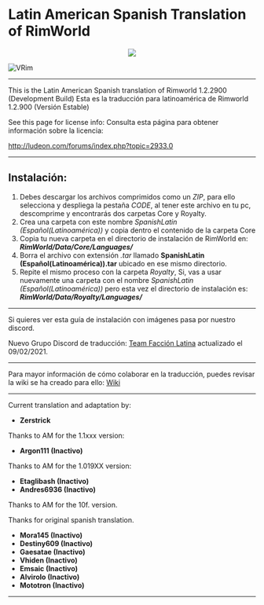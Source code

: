 # Latin American Spanish Translation of RimWorld

<div align="center">
  <img src="https://github.com/Ludeon/RimWorld-SpanishLatin/blob/master/Core/LangIcon.png" />
</div>

![VRim](https://img.shields.io/badge/RimWorld-1.2.2900-green.svg?style=for-the-badge)

_ _ _

This is the Latin American Spanish translation of Rimworld 1.2.2900 (Development Build)
Esta es la traducción para latinoamérica de Rimworld 1.2.900 (Versión Estable)

See this page for license info:
Consulta esta página para obtener información sobre la licencia:

http://ludeon.com/forums/index.php?topic=2933.0
- - -
## Instalación:

1. Debes descargar los archivos comprimidos como un *ZIP*, para ello selecciona y despliega la pestaña *CODE*, al tener este archivo en tu pc, descomprime y encontrarás dos carpetas Core y Royalty. 
2. Crea una carpeta con este nombre _SpanishLatin (Español(Latinoamérica))_ y copia dentro el contenido de la carpeta Core
3. Copia tu nueva carpeta en el directorio de instalación de RimWorld en: ___RimWorld/Data/Core/Languages/___
4. Borra el archivo con extensión *.tar* llamado __SpanishLatin (Español(Latinoamérica)).tar__ ubicado en ese mismo directorio.
5. Repite el mismo proceso con la carpeta *Royalty*, Si, vas a usar nuevamente una carpeta con el nombre _SpanishLatin (Español(Latinoamérica))_ pero esta vez el directorio
de instalación es: ___RimWorld/Data/Royalty/Languages/___

- - -
Si quieres ver esta guía de instalación con imágenes pasa por nuestro discord.

Nuevo Grupo Discord de traducción: [Team Facción Latina](https://discord.gg/EjK52KM) actualizado el 09/02/2021. 
- - -
Para mayor información de cómo colaborar en la traducción, puedes revisar la wiki se ha creado para ello: [Wiki](https://github.com/Ludeon/RimWorld-SpanishLatin/wiki) 
- - -
Current translation and adaptation by:

* __Zerstrick__

Thanks to AM for the 1.1xxx version:

* __Argon111 (Inactivo)__

Thanks to AM for the 1.019XX version:

* __Etaglibash (Inactivo)__
* __Andres6936 (Inactivo)__


Thanks to AM for the 10f. version.

Thanks for original spanish translation.

* __Mora145 (Inactivo)__
* __Destiny609 (Inactivo)__
* __Gaesatae (Inactivo)__
* __Vhiden (Inactivo)__
* __Emsaic (Inactivo)__
* __Alvirolo (Inactivo)__
* __Mototron (Inactivo)__

- - -
